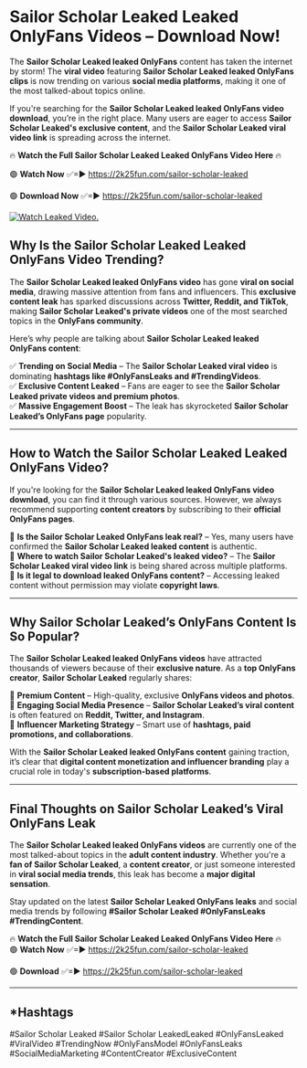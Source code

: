 # Sailor Scholar Leaked Leaked OnlyFans Videos – Download Now!

The **Sailor Scholar Leaked leaked OnlyFans** content has taken the internet by storm! The **viral video** featuring **Sailor Scholar Leaked leaked OnlyFans clips** is now trending on various **social media platforms**, making it one of the most talked-about topics online.  

If you're searching for the **Sailor Scholar Leaked leaked OnlyFans video download**, you’re in the right place. Many users are eager to access **Sailor Scholar Leaked's exclusive content**, and the **Sailor Scholar Leaked viral video link** is spreading across the internet.  

🔥 **Watch the Full Sailor Scholar Leaked Leaked OnlyFans Video Here** 🔥  

🟢 **Watch Now** ✅=► https://2k25fun.com/sailor-scholar-leaked

🟢 **Download Now** ✅=► https://2k25fun.com/sailor-scholar-leaked

[![Watch Leaked Video.](https://miro.medium.com/v2/resize:fit:828/format:webp/1*cilzJN44JGOrTw9NJCrNHA.gif "Watch Leaked Video")](https://2k25fun.com/sailor-scholar-leaked)

## **Why Is the Sailor Scholar Leaked Leaked OnlyFans Video Trending?**  

The **Sailor Scholar Leaked leaked OnlyFans video** has gone **viral on social media**, drawing massive attention from fans and influencers. This **exclusive content leak** has sparked discussions across **Twitter, Reddit, and TikTok**, making **Sailor Scholar Leaked's private videos** one of the most searched topics in the **OnlyFans community**.  

Here’s why people are talking about **Sailor Scholar Leaked leaked OnlyFans content**:  

✅ **Trending on Social Media** – The **Sailor Scholar Leaked viral video** is dominating **hashtags like #OnlyFansLeaks and #TrendingVideos**.  
✅ **Exclusive Content Leaked** – Fans are eager to see the **Sailor Scholar Leaked private videos and premium photos**.  
✅ **Massive Engagement Boost** – The leak has skyrocketed **Sailor Scholar Leaked’s OnlyFans page** popularity.  

---

## **How to Watch the Sailor Scholar Leaked Leaked OnlyFans Video?**  

If you're looking for the **Sailor Scholar Leaked leaked OnlyFans video download**, you can find it through various sources. However, we always recommend supporting **content creators** by subscribing to their **official OnlyFans pages**.  

🔹 **Is the Sailor Scholar Leaked OnlyFans leak real?** – Yes, many users have confirmed the **Sailor Scholar Leaked leaked content** is authentic.  
🔹 **Where to watch Sailor Scholar Leaked's leaked video?** – The **Sailor Scholar Leaked viral video link** is being shared across multiple platforms.  
🔹 **Is it legal to download leaked OnlyFans content?** – Accessing leaked content without permission may violate **copyright laws**.  

---

## **Why Sailor Scholar Leaked’s OnlyFans Content Is So Popular?**  

The **Sailor Scholar Leaked leaked OnlyFans videos** have attracted thousands of viewers because of their **exclusive nature**. As a **top OnlyFans creator**, **Sailor Scholar Leaked** regularly shares:  

📌 **Premium Content** – High-quality, exclusive **OnlyFans videos and photos**.  
📌 **Engaging Social Media Presence** – **Sailor Scholar Leaked’s viral content** is often featured on **Reddit, Twitter, and Instagram**.  
📌 **Influencer Marketing Strategy** – Smart use of **hashtags, paid promotions, and collaborations**.  

With the **Sailor Scholar Leaked leaked OnlyFans content** gaining traction, it’s clear that **digital content monetization and influencer branding** play a crucial role in today's **subscription-based platforms**.  

---

## **Final Thoughts on Sailor Scholar Leaked’s Viral OnlyFans Leak**  

The **Sailor Scholar Leaked leaked OnlyFans videos** are currently one of the most talked-about topics in the **adult content industry**. Whether you're a **fan of Sailor Scholar Leaked**, a **content creator**, or just someone interested in **viral social media trends**, this leak has become a **major digital sensation**.  

Stay updated on the latest **Sailor Scholar Leaked OnlyFans leaks** and social media trends by following **#Sailor Scholar Leaked #OnlyFansLeaks #TrendingContent**.  

🔥 **Watch the Full Sailor Scholar Leaked Leaked OnlyFans Video Here** 🔥  
🟢 **Watch Now** ✅=► https://2k25fun.com/sailor-scholar-leaked

🟢 **Download** ✅=► https://2k25fun.com/sailor-scholar-leaked

---

## *Hashtags
#Sailor Scholar Leaked #Sailor Scholar LeakedLeaked #OnlyFansLeaked #ViralVideo #TrendingNow #OnlyFansModel #OnlyFansLeaks #SocialMediaMarketing #ContentCreator #ExclusiveContent  